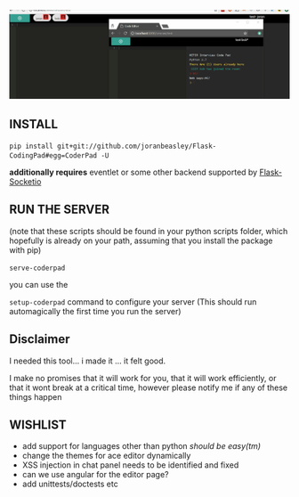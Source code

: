 ![Demo Of Coderpad](docs/demo1.gif)

INSTALL
-------
`pip install git+git://github.com/joranbeasley/Flask-CodingPad#egg=CoderPad -U`

**additionally requires** eventlet or some other backend supported by [Flask-Socketio](https://flask-socketio.readthedocs.io/en/latest/#requirements)

RUN THE SERVER
--------------
(note that these scripts should be found in your python scripts folder, which hopefully is already on your path, assuming that you install the package with pip)

`serve-coderpad` 

you can use the 

`setup-coderpad` command to configure your server (This should run automagically the first time you run the server)


Disclaimer
----------
I needed this tool... i made it ... it felt good.

I make no promises that it will work for you, that it will work efficiently, or that it wont break at a critical time, however please notify me if any of these things happen


WISHLIST
--------

* add support for languages other than python *should be easy(tm)*
* change the themes for ace editor dynamically
* XSS injection in chat panel needs to be identified and fixed
* can we use angular for the editor page?
* add unittests/doctests etc


